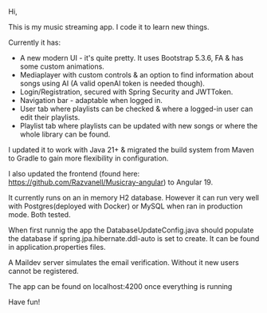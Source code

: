 Hi,

This is my music streaming app. I code it to learn new things. 

Currently it has:
- A new modern UI - it's quite pretty. It uses Bootstrap 5.3.6, FA & has some custom animations.
- Mediaplayer with custom controls & an option to find information about songs using AI (A valid openAI token is needed though).
- Login/Registration, secured with Spring Security and JWTToken.
- Navigation bar - adaptable when logged in.
- User tab where playlists can be checked & where a logged-in user can edit their playlists.
- Playlist tab where playlists can be updated with new songs or where the whole library can be found.


I updated it to work with Java 21+ & migrated the build system from Maven to Gradle to gain more flexibility in
configuration.

I also updated the frontend (found here: https://github.com/Razvanell/Musicray-angular) to Angular 19.

It currently runs on an in memory H2 database. However it can run very well with Postgres(deployed with Docker) or MySQL when ran in production mode. Both tested.

When first runnig the app the DatabaseUpdateConfig.java should populate the database if spring.jpa.hibernate.ddl-auto is
set to create. It can be found in application.properties files.

A Maildev server simulates the email verification. Without it new users cannot be registered.

The app can be found on localhost:4200 once everything is running

Have fun!


